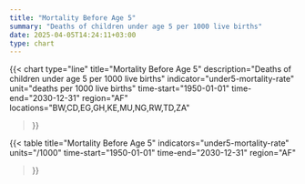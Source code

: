 ```yaml
---
title: "Mortality Before Age 5"
summary: "Deaths of children under age 5 per 1000 live births"
date: 2025-04-05T14:24:11+03:00
type: chart
---
```


{{< chart
    type="line"
    title="Mortality Before Age 5"
    description="Deaths of children under age 5 per 1000 live births"
    indicator="under5-mortality-rate"
    unit="deaths per 1000 live births"
    time-start="1950-01-01"
    time-end="2030-12-31"
    region="AF"
    locations="BW,CD,EG,GH,KE,MU,NG,RW,TD,ZA"
>}}

{{< table
    title="Mortality Before Age 5"
    indicators="under5-mortality-rate"
    units="/1000"
    time-start="1950-01-01"
    time-end="2030-12-31"
    region="AF"
>}}
